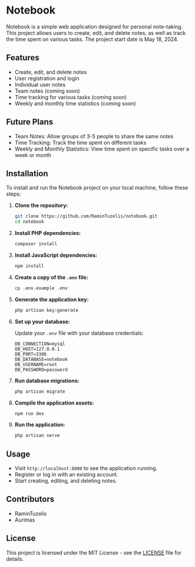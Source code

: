 # Notebook

Notebook is a simple web application designed for personal note-taking. This project allows users to create, edit, and delete notes, as well as track the time spent on various tasks. The project start date is May 18, 2024.

## Features

<ul>
    <li>Create, edit, and delete notes</li>
    <li>User registration and login</li>
    <li>Individual user notes</li>
    <li>Team notes (coming soon)</li>
    <li>Time tracking for various tasks (coming soon)</li>
    <li>Weekly and monthly time statistics (coming soon)</li>
</ul>

## Future Plans

<ul>
    <li>Team Notes: Allow groups of 3-5 people to share the same notes</li>
    <li>Time Tracking: Track the time spent on different tasks</li>
    <li>Weekly and Monthly Statistics: View time spent on specific tasks over a week or month</li>
</ul>

## Installation

To install and run the Notebook project on your local machine, follow these steps:

1. **Clone the repository:**

    ```bash
    git clone https://github.com/RaminTuzelis/notebook.git
    cd notebook
    ```

2. **Install PHP dependencies:**

    ```bash
    composer install
    ```

3. **Install JavaScript dependencies:**

    ```bash
    npm install
    ```

4. **Create a copy of the `.env` file:**

    ```bash
    cp .env.example .env
    ```

5. **Generate the application key:**

    ```bash
    php artisan key:generate
    ```

6. **Set up your database:**

   Update your `.env` file with your database credentials:

    ```plaintext
    DB_CONNECTION=mysql
    DB_HOST=127.0.0.1
    DB_PORT=3306
    DB_DATABASE=notebook
    DB_USERNAME=root
    DB_PASSWORD=password
    ```

7. **Run database migrations:**

    ```bash
    php artisan migrate
    ```

8. **Compile the application assets:**

    ```bash
    npm run dev
    ```

9. **Run the application:**

    ```bash
    php artisan serve
    ```

## Usage

- Visit `http://localhost:8000` to see the application running.
- Register or log in with an existing account.
- Start creating, editing, and deleting notes.


## Contributors

<ul>
    <li>RaminTuzelis</li>
    <li>Aurimas</li>
</ul>


## License

This project is licensed under the MIT License - see the [LICENSE](LICENSE) file for details.
